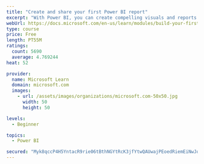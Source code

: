 ```yaml
---
title: "Create and share your first Power BI report"
excerpt: "With Power BI, you can create compelling visuals and reports. In this module, you learn how to use Power BI Desktop to connect to data, build visuals, and create a report that you can share with others in your organization. You then learn how to publish the report to the Power BI service, so that others can see your insights and benefit from your work."
webUrl: https://docs.microsoft.com/en-us/learn/modules/build-your-first-power-bi-report/
type: course
price: Free
length: PT55M
ratings:
  count: 5690
  average: 4.769244
heat: 52

provider:
  name: Microsoft Learn
  domain: microsoft.com
  images:
    - url: /assets/images/organizations/microsoft.com-50x50.jpg
      width: 50
      height: 50

levels:
  - Beginner

topics:
  - Power BI

secured: "Myk8qccP4H5YntacR9rie06tBthNGYtRcK3jfYtwQAUwajPEoedRiemEiNwJqtCoAFbS1EjwdUEZuZg9FDuwg6m+W9QbPqzT39sj4IUWVzpdM7Jh13Somf5Kre8G4sS+euN+/yqJ0T1I+DYA9gZnb+bFtxESuQR+6rR2f2RtK+Vpr0q1xkzszBAVlr2VYJ4/d3ESE7oulpgUFpAdW8BWEdaerZ6CJ34wN+i7J4Egv9/QgoAbBWYQEUbAoKiqQ7cfc9U1HPTZFL7l0pmFjKNQ1x7s02oE6llIibvrgDGJQlymEAMW88rSArlTREsOIntj8lEvfBSUl6paad4PLxXF44a8NbnSd3GSo6wMHrpQiksc9VatprTpX9TKr3ofturJzu7Mxj03e38IeVsaObCFRpNpGFyn3R8gjmopE7D/Cpo=;X9xupKMRziS0cBQWCVpjjQ=="
---
```



